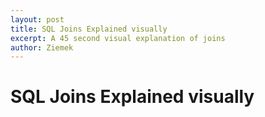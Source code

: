 ```yaml
---
layout: post
title: SQL Joins Explained visually
excerpt: A 45 second visual explanation of joins
author: Ziemek
---
```


# SQL Joins Explained visually

